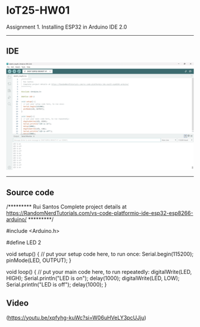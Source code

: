 # IoT25-HW01
Assignment 1. Installing ESP32 in Arduino IDE 2.0

---

## IDE

![IDE](1.png)

---

## Source code
/*********
  Rui Santos
  Complete project details at https://RandomNerdTutorials.com/vs-code-platformio-ide-esp32-esp8266-arduino/
*********/

#include <Arduino.h>

#define LED 2

void setup() {
  // put your setup code here, to run once:
  Serial.begin(115200);
  pinMode(LED, OUTPUT);
}

void loop() {
  // put your main code here, to run repeatedly:
  digitalWrite(LED, HIGH);
  Serial.println("LED is on");
  delay(1000);
  digitalWrite(LED, LOW);
  Serial.println("LED is off");
  delay(1000);
}

## Video
(https://youtu.be/xpfyhg-kuWc?si=W06uHVeLY3pcUJju)
